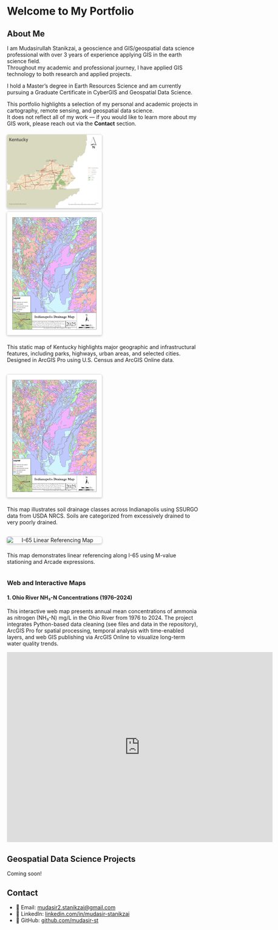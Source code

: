 <style>
.maps-row {
  display: flex;
  flex-wrap: wrap;
  gap: 15px;
  justify-content: center;
  margin-top: 20px;
}

.maps-row a {
  display: flex;
  flex-direction: column;
  align-items: center;
  max-width: 250px; /* thumbnail size */
  text-align: center;
  text-decoration: none;
  color: inherit;
}

.map-thumb {
  width: 100%;   /* fit container width */
  height: auto;
  border: 1px solid #ddd;
  border-radius: 5px;
  box-shadow: 0px 2px 5px rgba(0,0,0,0.2);
  margin-bottom: 8px;
  cursor: pointer;
}
</style>


# Welcome to My Portfolio 

## About Me

I am Mudasirullah Stanikzai, a geoscience and GIS/geospatial data science professional with over 3 years of experience applying GIS in the earth science field.  
Throughout my academic and professional journey, I have applied GIS technology to both research and applied projects.  

I hold a Master’s degree in Earth Resources Science and am currently pursuing a Graduate Certificate in CyberGIS and Geospatial Data Science.  

This portfolio highlights a selection of my personal and academic projects in cartography, remote sensing, and geospatial data science.  
It does not reflect all of my work — if you would like to learn more about my GIS work, please reach out via the **Contact** section.  

<div class="maps-row">

  <!-- Map 1 -->
  <div class="map-item">
    <a href="assets/img/Kentucky_Static_Map.jpg" class="glightbox" data-title="Kentucky Static Map">
      <img src="assets/img/Kentucky_Static_Map.jpg" alt="Kentucky Static Map" class="map-thumb">
        <img src="assets/img/Indianapolis_Drainage_Map.jpg" alt="Indianapolis Soil Drainage Map" class="map-thumb">
    </a>
    <p>
      This static map of Kentucky highlights major geographic and infrastructural features, 
      including parks, highways, urban areas, and selected cities. Designed in ArcGIS Pro 
      using U.S. Census and ArcGIS Online data.
    </p>
  </div>

  <!-- Map 2 -->
  <div class="map-item">
    <a href="assets/img/Indianapolis_Drainage_Map.jpg" class="glightbox" data-title="Indianapolis Soil Drainage Map">
      <img src="assets/img/Indianapolis_Drainage_Map.jpg" alt="Indianapolis Soil Drainage Map" class="map-thumb">
    </a>
    <p>
      This map illustrates soil drainage classes across Indianapolis using SSURGO data from USDA NRCS. 
      Soils are categorized from excessively drained to very poorly drained.
    </p>
  </div>

  <!-- Map 3 -->
  <div class="map-item">
    <a href="assets/img/I-65_Linear_Referencing_Map.jpg" class="glightbox" data-title="I-65 Linear Referencing Map">
      <img src="assets/img/I-65_Linear_Referencing_Map.jpg" alt="I-65 Linear Referencing Map" class="map-thumb">
    </a>
    <p>
      This map demonstrates linear referencing along I-65 using M-value stationing and Arcade expressions.
    </p>
  </div>

</div>


### Web and Interactive Maps
####  1. Ohio River NH₃-N Concentrations (1976–2024)
 
This interactive web map presents annual mean concentrations of ammonia as nitrogen (NH₃-N) mg/L in the Ohio River from 1976 to 2024. The project integrates Python-based data cleaning (see files and data in the repository), ArcGIS Pro for spatial processing, temporal analysis with time-enabled layers, and web GIS publishing via ArcGIS Online to visualize long-term water quality trends.
<iframe 
  src="https://univofillinois.maps.arcgis.com/apps/mapviewer/index.html?webmap=2fff2b5c34ba475aac118e481e43f316" 
  width="700" 
  height="500" 
  frameborder="0" 
  style="border:0;" 
  allowfullscreen>
</iframe>






## Geospatial Data Science Projects

Coming soon!



## Contact
- 📩 Email: [mudasir2.stanikzai@gmail.com](mailto:mudasir2.stanikzai@gmail.com)  
- 🔗 LinkedIn: [linkedin.com/in/mudasir-stanikzai](https://linkedin.com/in/mudasir-stanikzai)  
- 🐙 GitHub: [github.com/mudasir-st](https://github.com/mudasir-st/portfolio) 

